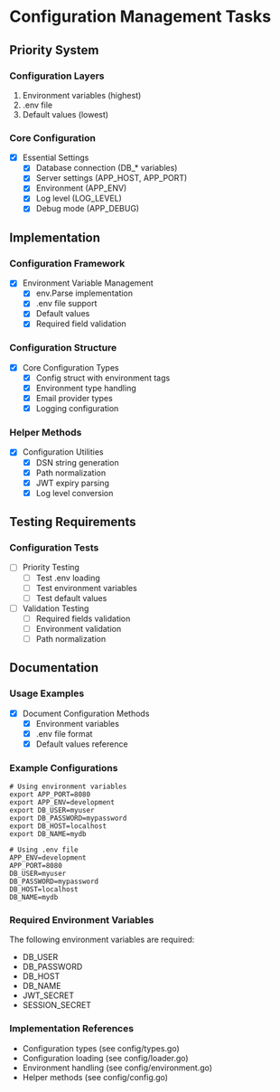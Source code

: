 # Configuration Management Tasks

## Priority System
### Configuration Layers
1. Environment variables (highest)
2. .env file
3. Default values (lowest)

### Core Configuration
- [x] Essential Settings
  - [x] Database connection (DB_* variables)
  - [x] Server settings (APP_HOST, APP_PORT)
  - [x] Environment (APP_ENV)
  - [x] Log level (LOG_LEVEL)
  - [x] Debug mode (APP_DEBUG)

## Implementation
### Configuration Framework
- [x] Environment Variable Management
  - [x] env.Parse implementation
  - [x] .env file support
  - [x] Default values
  - [x] Required field validation

### Configuration Structure
- [x] Core Configuration Types
  - [x] Config struct with environment tags
  - [x] Environment type handling
  - [x] Email provider types
  - [x] Logging configuration

### Helper Methods
- [x] Configuration Utilities
  - [x] DSN string generation
  - [x] Path normalization
  - [x] JWT expiry parsing
  - [x] Log level conversion

## Testing Requirements
### Configuration Tests
- [ ] Priority Testing
  - [ ] Test .env loading
  - [ ] Test environment variables
  - [ ] Test default values
- [ ] Validation Testing
  - [ ] Required fields validation
  - [ ] Environment validation
  - [ ] Path normalization

## Documentation
### Usage Examples
- [x] Document Configuration Methods
  - [x] Environment variables
  - [x] .env file format
  - [x] Default values reference

### Example Configurations
```shell
# Using environment variables
export APP_PORT=8080
export APP_ENV=development
export DB_USER=myuser
export DB_PASSWORD=mypassword
export DB_HOST=localhost
export DB_NAME=mydb

# Using .env file
APP_ENV=development
APP_PORT=8080
DB_USER=myuser
DB_PASSWORD=mypassword
DB_HOST=localhost
DB_NAME=mydb
```

### Required Environment Variables
The following environment variables are required:
- DB_USER
- DB_PASSWORD
- DB_HOST
- DB_NAME
- JWT_SECRET
- SESSION_SECRET

### Implementation References
- Configuration types (see config/types.go)
- Configuration loading (see config/loader.go)
- Environment handling (see config/environment.go)
- Helper methods (see config/config.go)
